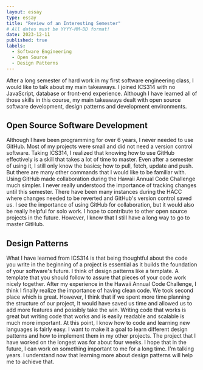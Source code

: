 ```yaml
---
layout: essay
type: essay
title: "Review of an Interesting Semester"
# All dates must be YYYY-MM-DD format!
date: 2023-12-11
published: true
labels:
  - Software Engineering
  - Open Source
  - Design Patterns
---
```

After a long semester of hard work in my first software engineering class, I would like to talk about my main takeaways. I joined ICS314 with no JavaScript, database or front-end experience. Although I have learned all of those skills in this course, my main takeaways dealt with open source software development, design patterns and development environments.

## Open Source Software Development
Although I have been programming for over 6 years, I never needed to use GitHub. Most of my projects were small and did not need a version control software. Taking ICS314, I realized that knowing how to use GitHub effectively is a skill that takes a lot of time to master. Even after a semester of using it, I still only know the basics; how to pull, fetch, update and push. But there are many other commands that I would like to be familiar with. Using GitHub made collaboration during the Hawaii Annual Code Challenge much simpler. I never really understood the importance of tracking changes until this semester. There have been many instances during the HACC where changes needed to be reverted and GitHub's version control saved us. I see the importance of using GitHub for collaboration, but it would also be really helpful for solo work. I hope to contribute to other open source projects in the future. However, I know that I still have a long way to go to master GitHub.

## Design Patterns
What I have learned from ICS314 is that being thoughtful about the code you write in the beginning of a project is essential as it builds the foundation of your software's future. I think of design patterns like a template. A template that you should follow to assure that pieces of your code work nicely together. After my experience in the Hawaii Annual Code Challenge, I think I finally realize the importance of having clean code. We took second place which is great. However, I think that if we spent more time planning the structure of our project, It would have saved us time and allowed us to add more features and possibly take the win. Writing code that works is great but writing code that works and is easily readable and scalable is much more important. At this point, I know how to code and learning new languages is fairly easy. I want to make it a goal to learn different design patterns and how to implement them in my other projects. The project that I have worked on the longest was for about four weeks. I hope that in the future, I can work on something important to me for a long time. I'm talking years. I understand now that learning more about design patterns will help me to achieve that.